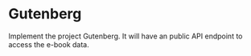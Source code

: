 # Gutenberg
Implement the project Gutenberg. It will have an public API endpoint to access the e-book data.
